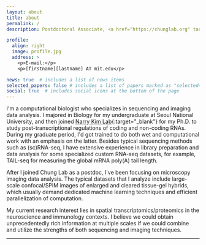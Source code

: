 ```yaml
---
layout: about
title: about
permalink: /
description: Postdoctoral Associate, <a href="https://chunglab.org" target="_blank">Chung Lab</a> at MIT.

profile:
  align: right
  image: profile.jpg
  address: >
    <p>E-mail:</p>
    <p>[firstname][lastname] AT mit.edu</p>

news: true  # includes a list of news items
selected_papers: false # includes a list of papers marked as "selected={true}"
social: true  # includes social icons at the bottom of the page
---
```


I'm a computational biologist who specializes in sequencing and imaging data analysis. I majored in Biology for my undergraduate at Seoul National University, and then joined [Narry Kim Lab](https://narrykim.org){:target="_blank"} for my Ph.D. to study post-transcriptional regulations of coding and non-coding RNAs. During my graduate period, I'd got trained to do both wet and computational work with an emphasis on the latter. Besides typical sequencing methods such as (sc)RNA-seq, I have extensive experience in library preparation and data analysis for some specialized custom RNA-seq datasets, for example, TAIL-seq for measuring the global mRNA poly(A) tail length.

After I joined Chung Lab as a postdoc, I've been focusing on microscopy imaging data analysis. The typical datasets that I analyze include large-scale confocal/SPIM images of enlarged and cleared tissue-gel hybrids, which usually demand dedicated machine learning techniques and efficient parallelization of computation.

My current research interest lies in spatial transcriptomics/proteomics in the neuroscience and immunology contexts. I believe we could obtain unprecedentedly rich information at multiple scales if we could combine and utilize the strengths of both sequencing and imaging techniques.

---
